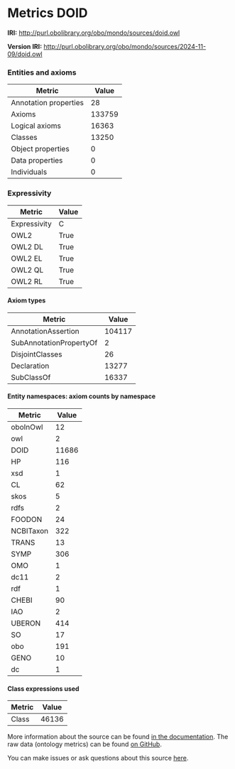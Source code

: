 # Metrics DOID

**IRI:** http://purl.obolibrary.org/obo/mondo/sources/doid.owl

**Version IRI:** http://purl.obolibrary.org/obo/mondo/sources/2024-11-09/doid.owl

### Entities and axioms

| Metric | Value |
| ------ | ----- |
| Annotation properties | 28 |
| Axioms | 133759 |
| Logical axioms | 16363 |
| Classes | 13250 |
| Object properties | 0 |
| Data properties | 0 |
| Individuals | 0 |


### Expressivity

| Metric | Value |
| ------ | ----- |
| Expressivity | C |
| OWL2 | True |
| OWL2 DL | True |
| OWL2 EL | True |
| OWL2 QL | True |
| OWL2 RL | True |

#### Axiom types

| Metric | Value |
| ------ | ----- |
| AnnotationAssertion | 104117 |
| SubAnnotationPropertyOf | 2 |
| DisjointClasses | 26 |
| Declaration | 13277 |
| SubClassOf | 16337 |


#### Entity namespaces: axiom counts by namespace

| Metric | Value |
| ------ | ----- |
| oboInOwl | 12 |
| owl | 2 |
| DOID | 11686 |
| HP | 116 |
| xsd | 1 |
| CL | 62 |
| skos | 5 |
| rdfs | 2 |
| FOODON | 24 |
| NCBITaxon | 322 |
| TRANS | 13 |
| SYMP | 306 |
| OMO | 1 |
| dc11 | 2 |
| rdf | 1 |
| CHEBI | 90 |
| IAO | 2 |
| UBERON | 414 |
| SO | 17 |
| obo | 191 |
| GENO | 10 |
| dc | 1 |


#### Class expressions used

| Metric | Value |
| ------ | ----- |
| Class | 46136 |


More information about the source can be found [in the documentation](../sources.md). The raw data (ontology metrics) can be found [on GitHub](https://github.com/monarch-initiative/mondo-ingest/tree/main/src/ontology/metadata).

You can make issues or ask questions about this source [here](https://github.com/monarch-initiative/mondo-ingest/issues).

